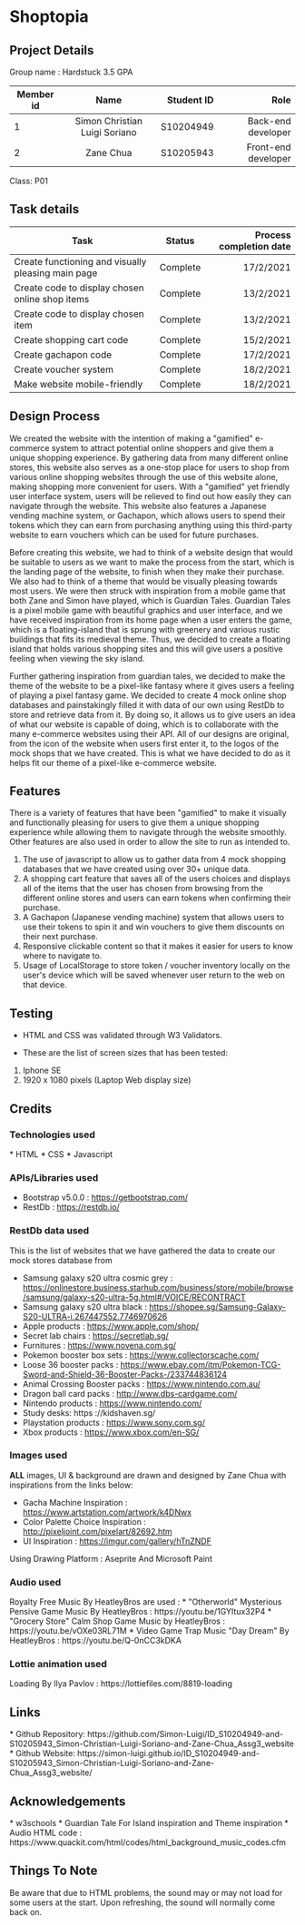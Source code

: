 <h1>Shoptopia</h1>
<h2>Project Details</h2>
Group name : Hardstuck 3.5 GPA<br />

| Member id| Name          | Student ID | Role |
| -------- |:-------------:| -----:| -----:|
| 1        | Simon Christian Luigi Soriano| S10204949| Back-end developer|
| 2        | Zane Chua | S10205943| Front-end developer|

Class: P01<br />

<h2>Task details</h2>
  
| Task        | Status           | Process completion date  |
| ------------- |:-------------:| -----:|
| Create functioning and visually pleasing main page| Complete| 17/2/2021|
| Create code to display chosen online shop items | Complete| 13/2/2021|
| Create code to display chosen item | Complete| 13/2/2021|
| Create shopping cart code | Complete| 15/2/2021|
| Create gachapon code | Complete| 17/2/2021|
| Create voucher system | Complete| 18/2/2021|
| Make website mobile-friendly| Complete| 18/2/2021|  


<h2>Design Process</h2>
We created the website with the intention of making a "gamified" e-commerce system to attract potential online shoppers and give them a unique shopping experience. By gathering data from many different online stores, this website also serves as a one-stop place for users to shop from various online shopping websites through the use of this website alone, making shopping more convenient for users. With a "gamified" yet friendly user interface system, users will be relieved to find out how easily they can navigate through the website. This website also features a Japanese vending machine system, or Gachapon, which allows users to spend their tokens which they can earn from purchasing anything using this third-party website to earn vouchers which can be used for future purchases.


Before creating this website, we had to think of a website design that would be suitable to users as we want to make the process from the start, which is the landing page of the website, to finish when they make their purchase. We also had to think of a theme that would be visually pleasing towards most users. We were then struck with inspiration from a mobile game that both Zane and Simon have played, which is Guardian Tales. Guardian Tales is a pixel mobile game with beautiful graphics and user interface, and we have received inspiration from its home page when a user enters the game, which is a floating-island that is sprung with greenery and various rustic buildings that fits its medieval theme. Thus, we decided to create a floating island that holds various shopping sites and this will give users a positive feeling when viewing the sky island. 


Further gathering inspiration from guardian tales, we decided to make the theme of the website to be a pixel-like fantasy where it gives users a feeling of playing a pixel fantasy game. We decided to create 4 mock online shop databases and painstakingly filled it with data of our own using RestDb to store and retrieve data from it. By doing so, it allows us to give users an idea of what our website is capable of doing, which is to collaborate with the many e-commerce websites using their API. All of our designs are original, from the icon of the website when users first enter it, to the logos of the mock shops that we have created. This is what we have decided to do as it helps fit our theme of a pixel-like e-commerce website.

<h2>Features</h2>
There is a variety of features that have been "gamified" to make it visually and functionally pleasing for users to give them a unique shopping experience while allowing them to navigate through the website smoothly. Other features are also used in order to allow the site to run as intended to.

1. The use of javascript to allow us to gather data from 4 mock shopping databases that we have created using over 30+ unique data.
2. A shopping cart feature that saves all of the users choices and displays all of the items that the user has chosen from browsing from the different online stores and users can earn tokens when confirming their purchase.
3. A Gachapon (Japanese vending machine) system that allows users to use their tokens to spin it and win vouchers to give them discounts on their next purchase.
4. Responsive clickable content so that it makes it easier for users to know where to navigate to.
5. Usage of LocalStorage to store token / voucher inventory locally on the user's device which will be saved whenever user return to the web on that device.

  
<h2>Testing</h2>

* HTML and CSS was validated through W3 Validators. 

* These are the list of screen sizes that has been tested:
1. Iphone SE
2. 1920 x 1080 pixels (Laptop Web display size)

  
<h2>Credits</h2>

<h3>Technologies used</h3>
* HTML 
* CSS
* Javascript

<h3>APIs/Libraries used</h3>

* Bootstrap v5.0.0 : https://getbootstrap.com/
* RestDb : https://restdb.io/ 

<h3>RestDb data used</h3>
This is the list of websites that we have gathered the data to create our mock stores database from

* Samsung galaxy s20 ultra cosmic grey : https://onlinestore.business.starhub.com/business/store/mobile/browse/samsung/galaxy-s20-ultra-5g.html#/VOICE/RECONTRACT
* Samsung galaxy s20 ultra black : https://shopee.sg/Samsung-Galaxy-S20-ULTRA-i.267447552.7746970626
* Apple products : https://www.apple.com/shop/
* Secret lab chairs : https://secretlab.sg/
* Furnitures : https://www.novena.com.sg/
* Pokemon booster box sets : https://www.collectorscache.com/
* Loose 36 booster packs : https://www.ebay.com/itm/Pokemon-TCG-Sword-and-Shield-36-Booster-Packs-/233744836124
* Animal Crossing Booster packs : https://www.nintendo.com.au/
* Dragon ball card packs : http://www.dbs-cardgame.com/
* Nintendo products : https://www.nintendo.com/
* Study desks: https ://kidshaven.sg/
* Playstation products : https://www.sony.com.sg/
* Xbox products : https://www.xbox.com/en-SG/

<h3>Images used</h3>
<b>ALL</b> images, UI & background are drawn and designed by Zane Chua with inspirations from the links below:

* Gacha Machine Inspiration : https://www.artstation.com/artwork/k4DNwx
* Color Palette Choice Inspiration : http://pixeljoint.com/pixelart/82692.htm
* UI Inspiration : https://imgur.com/gallery/hTnZNDF

Using Drawing Platform : Aseprite And Microsoft Paint

<h3>Audio used</h3>
Royalty Free Music By HeatleyBros are used :
* "Otherworld" Mysterious Pensive Game Music By HeatleyBros : https://youtu.be/1GYItux32P4
* "Grocery Store" Calm Shop Game Music by HeatleyBros : https://youtu.be/vOXe03RL71M
* Video Game Trap Music "Day Dream" By HeatleyBros : https://youtu.be/Q-0nCC3kDKA

<h3>Lottie animation used</h3>
Loading By Ilya Pavlov : https://lottiefiles.com/8819-loading

<h2>Links</h2>
* Github Repository: https://github.com/Simon-Luigi/ID_S10204949-and-S10205943_Simon-Christian-Luigi-Soriano-and-Zane-Chua_Assg3_website
* Github Website: https://simon-luigi.github.io/ID_S10204949-and-S10205943_Simon-Christian-Luigi-Soriano-and-Zane-Chua_Assg3_website/

 

<h2>Acknowledgements</h2>
* w3schools
* Guardian Tale For Island inspiration and Theme inspiration
* Audio HTML code : https://www.quackit.com/html/codes/html_background_music_codes.cfm

<h2>Things To Note</h2>
Be aware that due to HTML problems, the sound may or may not load for some users at the start. Upon refreshing, the sound will normally come back on. 